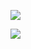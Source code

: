 ![](https://media.giphy.com/media/l1gYcLBSdL7PoDsizo/giphy.gif)

![]([https://media.giphy.com/media/l1gYcLBSdL7PoDsizo/giphy.gif](https://media1.giphy.com/media/v1.Y2lkPTc5MGI3NjExMjhoZ2E2MmY2MzEzdTFzdTZ2bndrY2RpcWE1bnhiNWkwZXJxa2N6NyZlcD12MV9pbnRlcm5hbF9naWZfYnlfaWQmY3Q9Zw/rR6m3deXOpHP2/giphy.gif))
